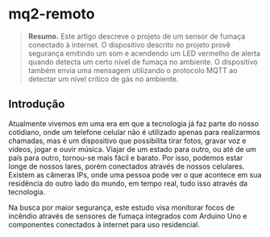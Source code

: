 # mq2-remoto
> **Resumo.** Este artigo descreve o projeto de um sensor de fumaça conectado à internet. O dispositivo descrito no projeto provê segurança emitindo um som e acendendo um LED vermelho de alerta quando detecta um certo nível de fumaça no ambiente. O dispositivo também envia uma mensagem utilizando o protocolo MQTT ao detectar um nível crítico de gás no ambiente.
## Introdução

Atualmente vivemos em uma era em que a tecnologia já faz parte do nosso cotidiano, onde um telefone celular não é utilizado apenas para realizarmos chamadas, mas é um dispositivo que possibilita tirar fotos, gravar voz e vídeos, jogar e ouvir música. Viajar de um estado para outro, ou até de um país para outro, tornou-se mais fácil e barato. Por isso, podemos estar longe de nossos lares, porém conectados através de nossos celulares. Existem as câmeras IPs, onde uma pessoa pode ver o que acontece em sua residência do outro lado do mundo, em tempo real, tudo isso através da tecnologia.

Na busca por maior segurança, este estudo visa monitorar focos de incêndio através de sensores de fumaça integrados com Arduino Uno e componentes conectados à internet para uso residencial.
